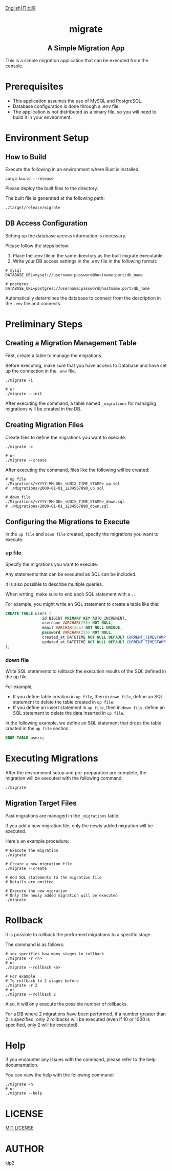 [English](README.md)|[日本語](README-ja.md)

<h1 align="center">migrate</h1>

<h2 align="center">A Simple Migration App</h2>

This is a simple migration application that can be executed from the console.

# Prerequisites

- This application assumes the use of MySQL and PostgreSQL.
- Database configuration is done through a .env file.
- The application is not distributed as a binary file, so you will need to build it in your environment.

# Environment Setup

## How to Build

Execute the following in an environment where Rust is installed:

```shell
cargo build --release
```

Please deploy the built files to the directory.

The built file is generated at the following path:

```shell
./target/release/migrate
```

## DB Access Configuration

Setting up the database access information is necessary.

Please follow the steps below:

1. Place the .env file in the same directory as the built migrate executable.
2. Write your DB access settings in the .env file in the following format:

```env
# mysql
DATABASE_URL=mysql://username:password@hostname:port/db_name

# postgres
DATABASE_URL=postgres://username:password@hostname:port/db_name
```

Automatically determines the database to connect from the description in the `.env` file and connects.

# Preliminary Steps

## Creating a Migration Management Table

First, create a table to manage the migrations.

Before executing, make sure that you have access to Database and have set up the connection in the `.env` file.

```shell
./migrate -i

# or
./migrate --init
```

After executing the command, a table named `_migrations` for managing migrations will be created in the DB.

## Creating Migration Files

Create files to define the migrations you want to execute.

```shell
./migrate -c

# or
./migrate --create
```

After executing the command, files like the following will be created:

```shell
# up file
./Migrations/<YYYY-MM-DD>_<UNIX_TIME_STAMP>_up.sql
# ./Migrations/2000-01-01_1234567890_up.sql

# down file
./Migrations/<YYYY-MM-DD>_<UNIX_TIME_STAMP>_down.sql
# ./Migrations/2000-01-01_1234567890_down.sql
```

## Configuring the Migrations to Execute

In the `up file` and `down file` created, specify the migrations you want to execute.

### up file

Specify the migrations you want to execute.

Any statements that can be executed as SQL can be included.

It is also possible to describe multiple queries.

When writing, make sure to end each SQL statement with a `;`.

For example, you might write an SQL statement to create a table like this:

```sql
CREATE TABLE users (
                id BIGINT PRIMARY KEY AUTO_INCREMENT,
                username VARCHAR(255) NOT NULL,
                email VARCHAR(255) NOT NULL UNIQUE,
                password VARCHAR(255) NOT NULL,
                created_at DATETIME NOT NULL DEFAULT CURRENT_TIMESTAMP,
                updated_at DATETIME NOT NULL DEFAULT CURRENT_TIMESTAMP ON UPDATE CURRENT_TIMESTAMP
);
```

### down file

Write SQL statements to rollback the execution results of the SQL defined in the up file.

For example,

- If you define table creation in `up file`, then in `down file`, define an SQL statement to delete the table created in `up file`.
- If you define an insert statement in `up file`, then in `down file`, define an SQL statement to delete the data inserted in `up file`.

In the following example, we define an SQL statement that drops the table created in the `up file` section.

```sql
DROP TABLE users;
```

# Executing Migrations

After the environment setup and pre-preparation are complete, the migration will be executed with the following command.

```shell
./migrate
```

## Migration Target Files

Past migrations are managed in the `_migrations` table.

If you add a new migration file, only the newly added migration will be executed.

Here's an example procedure:

```shell
# Execute the migration
./migrate

# Create a new migration file
./migrate --create

# Add SQL statements to the migration file
# Details are omitted

# Execute the new migration
# Only the newly added migration will be executed
./migrate
```

# Rollback

It is possible to rollback the performed migrations to a specific stage.

The command is as follows:

```shell
# <n> specifies how many stages to rollback
./migrate -r <n>
# or
./migrate --rollback <n>

# For example
# To rollback to 2 stages before
./migrate -r 2
# or
./migrate --rollback 2
```

Also, it will only execute the possible number of rollbacks.

For a DB where 2 migrations have been performed, if a number greater than 2 is specified, only 2 rollbacks will be executed (even if 10 or 1000 is specified, only 2 will be executed).

# Help

If you encounter any issues with the command, please refer to the help documentation.

You can view the help with the following command:

```shell
./migrate -h
# or
./migrate --help
```

# LICENSE

[MIT LICENSE](https://github.com/kip2/sqcr/blob/main/LICENSE)

# AUTHOR

[kip2](https://github.com/kip2)
